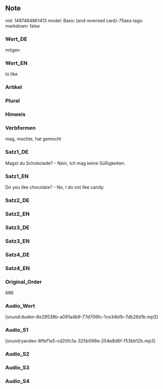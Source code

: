 ## Note
nid: 1497484861413
model: Basic (and reversed card)-75aea
tags: 
markdown: false

### Wort_DE
mögen

### Wort_EN
to like

### Artikel


### Plural


### Hinweis


### Verbformen
mag, mochte, hat gemocht

### Satz1_DE
Magst du Schokolade? - Nein, ich mag keine Süßigkeiten.

### Satz1_EN
Do you like chocolate? - No, I do not like candy.

### Satz2_DE


### Satz2_EN


### Satz3_DE


### Satz3_EN


### Satz4_DE


### Satz4_EN


### Original_Order
696

### Audio_Wort
[sound:duden-8e29538b-a091a4b9-77d706fc-1ce34bfb-7db26d1b.mp3]

### Audio_S1
[sound:yandex-8ffef1a5-cd20fc1a-325b098e-254e8d6f-f53bb12b.mp3]

### Audio_S2


### Audio_S3


### Audio_S4

